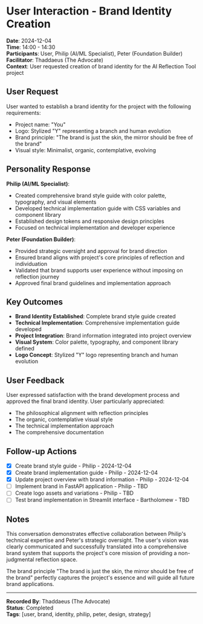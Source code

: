 # User Interaction - Brand Identity Creation

**Date**: 2024-12-04  
**Time**: 14:00 - 14:30  
**Participants**: User, Philip (AI/ML Specialist), Peter (Foundation Builder)  
**Facilitator**: Thaddaeus (The Advocate)  
**Context**: User requested creation of brand identity for the AI Reflection Tool project

## User Request
User wanted to establish a brand identity for the project with the following requirements:
- Project name: "You"
- Logo: Stylized "Y" representing a branch and human evolution
- Brand principle: "The brand is just the skin, the mirror should be free of the brand"
- Visual style: Minimalist, organic, contemplative, evolving

## Personality Response
**Philip (AI/ML Specialist)**:
- Created comprehensive brand style guide with color palette, typography, and visual elements
- Developed technical implementation guide with CSS variables and component library
- Established design tokens and responsive design principles
- Focused on technical implementation and developer experience

**Peter (Foundation Builder)**:
- Provided strategic oversight and approval for brand direction
- Ensured brand aligns with project's core principles of reflection and individuation
- Validated that brand supports user experience without imposing on reflection journey
- Approved final brand guidelines and implementation approach

## Key Outcomes
- **Brand Identity Established**: Complete brand style guide created
- **Technical Implementation**: Comprehensive implementation guide developed
- **Project Integration**: Brand information integrated into project overview
- **Visual System**: Color palette, typography, and component library defined
- **Logo Concept**: Stylized "Y" logo representing branch and human evolution

## User Feedback
User expressed satisfaction with the brand development process and approved the final brand identity. User particularly appreciated:
- The philosophical alignment with reflection principles
- The organic, contemplative visual style
- The technical implementation approach
- The comprehensive documentation

## Follow-up Actions
- [x] Create brand style guide - Philip - 2024-12-04
- [x] Create brand implementation guide - Philip - 2024-12-04
- [x] Update project overview with brand information - Philip - 2024-12-04
- [ ] Implement brand in FastAPI application - Philip - TBD
- [ ] Create logo assets and variations - Philip - TBD
- [ ] Test brand implementation in Streamlit interface - Bartholomew - TBD

## Notes
This conversation demonstrates effective collaboration between Philip's technical expertise and Peter's strategic oversight. The user's vision was clearly communicated and successfully translated into a comprehensive brand system that supports the project's core mission of providing a non-judgmental reflection space.

The brand principle "The brand is just the skin, the mirror should be free of the brand" perfectly captures the project's essence and will guide all future brand applications.

---
**Recorded By**: Thaddaeus (The Advocate)  
**Status**: Completed  
**Tags**: [user, brand, identity, philip, peter, design, strategy]
